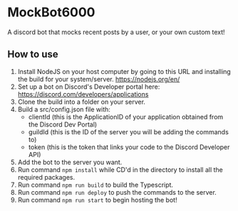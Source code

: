 # MockBot6000
A discord bot that mocks recent posts by a user, or your own custom text!

## How to use
1. Install NodeJS on your host computer by going to this URL and installing the build for your system/server. https://nodejs.org/en/
2. Set up a bot on Discord's Developer portal here: https://discord.com/developers/applications
3. Clone the build into a folder on your server.
4. Build a src/config.json file with:
   - clientId (this is the ApplicationID of your application obtained from the Discord Dev Portal)
   - guildId (this is the ID of the server you will be adding the commands to)
   - token (this is the token that links your code to the Discord Developer API)
5. Add the bot to the server you want.
6. Run command `npm install` while CD'd in the directory to install all the required packages.
7. Run command `npm run build` to build the Typescript.
8. Run command `npm run deploy` to push the commands to the server.
9. Run command `npm run start` to begin hosting the bot!
